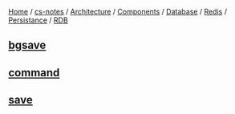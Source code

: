 [Home](https://mengxianbin.github.io) /
[cs-notes](https://mengxianbin.github.io/cs-notes/site) /
[Architecture](https://mengxianbin.github.io/cs-notes/site/Architecture) /
[Components](https://mengxianbin.github.io/cs-notes/site/Architecture/Components) /
[Database](https://mengxianbin.github.io/cs-notes/site/Architecture/Components/Database) /
[Redis](https://mengxianbin.github.io/cs-notes/site/Architecture/Components/Database/Redis) /
[Persistance](https://mengxianbin.github.io/cs-notes/site/Architecture/Components/Database/Redis/Persistance) /
[RDB](https://mengxianbin.github.io/cs-notes/site/Architecture/Components/Database/Redis/Persistance/RDB)

## [bgsave](https://mengxianbin.github.io/cs-notes/site/Architecture/Components/Database/Redis/Persistance/RDB/bgsave)

## [command](https://mengxianbin.github.io/cs-notes/site/Architecture/Components/Database/Redis/Persistance/RDB/command)

## [save](https://mengxianbin.github.io/cs-notes/site/Architecture/Components/Database/Redis/Persistance/RDB/save)
